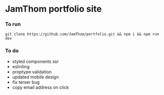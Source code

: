 # JamThom portfolio site

### To run

`git clone https://github.com/JamThom/portfolio.git && npm i && npm run dev`

### To do

  - styled components ssr
  - eslinting
  - proptype validation
  - updated mobile design
  - fix terser bug
  - copy email address on click
